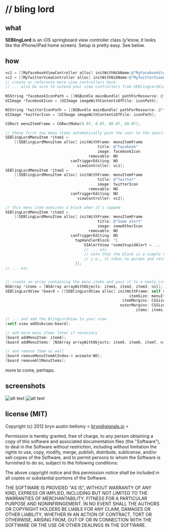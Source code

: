 # // bling lord


## what

**SEBlingLord** is an iOS springboard view controller class (y’know, it looks like the iPhone/iPad home screen).  Setup is pretty easy.  See below.




## how

```objective-c
vc1 = [[MyFacebookViewController alloc] initWithNibName:@"MyFacebookViewController" bundle:nil];
vc2 = [[MyTwitterViewController alloc] initWithNibName:@"MyTwitterViewController" bundle:nil];
// create or reference more view controllers here
// ... also be sure to extend your view controllers from SEBlingLordViewController
    
NSString *facebookIconPath = [[NSBundle mainBundle] pathForResource: @"facebook" ofType: @"png"];
UIImage *facebookIcon = [UIImage imageWithContentsOfFile: iconPath];

NSString *twitterIconPath = [[NSBundle mainBundle] pathForResource: @"twitter" ofType: @"png"];
UIImage *twitterIcon = [UIImage imageWithContentsOfFile: iconPath];

CGRect menuItemFrame = CGRectMake(0.0f, 0.0f, 60.0f, 60.0f);

// these first two menu items automatically push the user to the specified view controller when they're tapped
SEBlingLordMenuItem *item1 =
    [[SEBlingLordMenuItem alloc] initWithFrame: menuItemFrame
                                         title: @"Facebook"
                                         image: facebookIcon
                                     removable: NO
                             canTriggerEditing: NO
                                viewController: vc1];
SEBlingLordMenuItem *item2 =
    [[SEBlingLordMenuItem alloc] initWithFrame: menuItemFrame
                                         title: @"Twitter"
                                         image: twitterIcon
                                     removable: NO
                             canTriggerEditing: NO
                                viewController: vc2];

// this menu item executes a block when it's tapped
SEBlingLordMenuItem *item3 =
    [[SEBlingLordMenuItem alloc] initWithFrame: menuItemFrame
                                         title: @"Some alert"
                                         image: someOtherIcon
                                     removable: NO
                             canTriggerEditing: NO
                               tapHandlerBlock: ^{
                                   UIAlertView *someStupidAlert = ...
                                   // ... etc.
                                   // note that the block is a simple dispatch_block_t,
                                   // i.e., it takes no params and returns void.
                               }];
// ... etc


// create an array containing the menu items and pass it to a newly created SEBlingLordView 
NSArray *items = [NSArray arrayWithObjects: item1, item2, item3, nil];
SEBlingLordView *board = [[SEBlingLordView alloc] initWithFrame: self.view.frame
                                                       itemSize: menuItemFrame.size
                                                    itemMargins: CGSizeMake(15.0f, 15.0f)
                                                   outerMargins: CGSizeMake(10.0f, 10.0f)
                                                          items: items];

// ... and add the BlingLordView to your view
[self.view addSubview:board];

// add more menu items later if necessary
[board addMenuItem: item4];
[board addMenuItems: [NSArray arrayWithObjects: item5, item6, item7, nil]];

// and remove them as well
[board removeMenuItemAtIndex:4 animate:NO];
[board removeAllMenuItems];

```

more to come, perhaps.




## screenshots

![alt text](http://dl.dropbox.com/u/1124427/SESpringBoard.png "SEBlingLord Paged")
![alt text](http://dl.dropbox.com/u/1124427/sepringboard_wiggle.png "SEBlingLord Wiggling")




## license (MIT)

Copyright (c) 2012 bryn austin bellomy < <bryn@signals.io> >

Permission is hereby granted, free of charge, to any person obtaining
a copy of this software and associated documentation files (the
"Software"), to deal in the Software without restriction, including
without limitation the rights to use, copy, modify, merge, publish,
distribute, sublicense, and/or sell copies of the Software, and to
permit persons to whom the Software is furnished to do so, subject to
the following conditions:

The above copyright notice and this permission notice shall be
included in all copies or substantial portions of the Software.

THE SOFTWARE IS PROVIDED "AS IS", WITHOUT WARRANTY OF ANY KIND,
EXPRESS OR IMPLIED, INCLUDING BUT NOT LIMITED TO THE WARRANTIES OF
MERCHANTABILITY, FITNESS FOR A PARTICULAR PURPOSE AND
NONINFRINGEMENT. IN NO EVENT SHALL THE AUTHORS OR COPYRIGHT HOLDERS BE
LIABLE FOR ANY CLAIM, DAMAGES OR OTHER LIABILITY, WHETHER IN AN ACTION
OF CONTRACT, TORT OR OTHERWISE, ARISING FROM, OUT OF OR IN CONNECTION
WITH THE SOFTWARE OR THE USE OR OTHER DEALINGS IN THE SOFTWARE.
